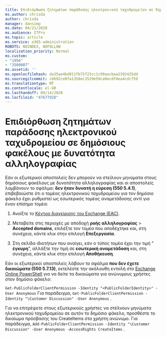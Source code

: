 ```yaml
---
title: Επιδιόρθωση ζητημάτων παράδοσης ηλεκτρονικού ταχυδρομείου σε δημόσιους φακέλους με δυνατότητα αλληλογραφίας
ms.author: chrisda
author: chrisda
manager: dansimp
ms.date: 04/21/2020
ms.audience: ITPro
ms.topic: article
ms.service: o365-administration
ROBOTS: NOINDEX, NOFOLLOW
localization_priority: Normal
ms.custom:
- "1956"
- "3500007"
ms.assetid: ''
ms.openlocfilehash: da35ae4bd911fb75f23cc1c99aacbaa2392425dd
ms.sourcegitcommit: c6692ce0fa1358ec3529e59ca0ecdfdea4cdc759
ms.translationtype: MT
ms.contentlocale: el-GR
ms.lasthandoff: 09/14/2020
ms.locfileid: "47677928"
---
```

# <a name="fix-email-delivery-issues-to-mail-enabled-public-folders"></a>Επιδιόρθωση ζητημάτων παράδοσης ηλεκτρονικού ταχυδρομείου σε δημόσιους φακέλους με δυνατότητα αλληλογραφίας

Εάν οι εξωτερικοί αποστολείς δεν μπορούν να στείλουν μηνύματα στους δημόσιους φακέλους με δυνατότητα αλληλογραφίας και οι αποστολείς λαμβάνουν το σφάλμα: **δεν ήταν δυνατή η εύρεση (550 5.4.1)**, επιβεβαιώστε ότι ο τομέας ηλεκτρονικού ταχυδρομείου για τον δημόσιο φάκελο έχει ρυθμιστεί ως εσωτερικός τομέας αναμετάδοσης αντί για έναν επίσημο τομέα:

1. Ανοίξτε το [Κέντρο διαχείρισης του Exchange (EAC)](https://docs.microsoft.com/Exchange/exchange-admin-center).

2. Μεταβείτε στις περιοχές με αποδοχή **ροής αλληλογραφίας** \> **Accepted domains**, επιλέξτε τον τομέα που αποδέχτηκε και, στη συνέχεια, κάντε κλικ στην επιλογή **Επεξεργασία**.

3. Στη σελίδα ιδιοτήτων που ανοίγει, εάν ο τύπος τομέα έχει την τιμή " **έγκυρη**", αλλάξτε την τιμή σε **εσωτερική αναμετάδοση** και, στη συνέχεια, κάντε κλικ στην επιλογή **Αποθήκευση**.

Εάν οι εξωτερικοί αποστολείς λάβουν το σφάλμα **που δεν έχετε δικαιώματα (550 5.7.13)**, εκτελέστε την ακόλουθη εντολή στο [Exchange Online PowerShell](https://docs.microsoft.com/powershell/exchange/exchange-online/connect-to-exchange-online-powershell/connect-to-exchange-online-powershell) για να δείτε τα δικαιώματα για ανώνυμους χρήστες στον δημόσιο φάκελο:

`Get-PublicFolderClientPermission -Identity "<PublicFolderIdentity>" -User Anonymous` Για παράδειγμα, `Get-PublicFolderClientPermission -Identity "\Customer Discussion" -User Anonymous` .

Για να επιτρέψετε στους εξωτερικούς χρήστες να στέλνουν μηνύματα ηλεκτρονικού ταχυδρομείου σε αυτόν το δημόσιο φάκελο, προσθέστε το δικαίωμα πρόσβασης του CreateItems στο χρήστη ανώνυμο. Για παράδειγμα, `Add-PublicFolderClientPermission -Identity "\Customer Discussion" -User Anonymous -AccessRights CreateItems` .
